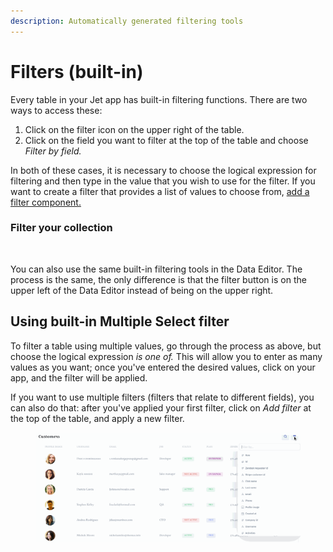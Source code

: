 ```yaml
---
description: Automatically generated filtering tools
---
```


# Filters (built-in)

Every table in your Jet app has built-in filtering functions. There are two ways to access these:

1. Click on the filter icon on the upper right of the table.
2. Click on the field you want to filter at the top of the table and choose _Filter by field._

In both of these cases, it is necessary to choose the logical expression for filtering and then type in the value that you wish to use for the filter. If you want to create a filter that provides a list of values to choose from, [add a filter component.](https://docs.jetadmin.io/user-guide/design-and-structure/components/filters)

### Filter your collection

<figure><img src="../../.gitbook/assets/Untitled.gif" alt=""><figcaption></figcaption></figure>

You can also use the same built-in filtering tools in the Data Editor. The process is the same, the only difference is that the filter button is on the upper left of the Data Editor instead of being on the upper right.

## Using built-in Multiple Select filter

To filter a table using multiple values, go through the process as above, but choose the logical expression _is one of._ This will allow you to enter as many values as you want; once you've entered the desired values, click on your app, and the filter will be applied.

If you want to use multiple filters (filters that relate to different fields), you can also do that: after you've applied your first filter, click on _Add filter_ at the top of the table, and apply a new filter.

<figure><img src="../../.gitbook/assets/Untitled2 (1).gif" alt=""><figcaption></figcaption></figure>
